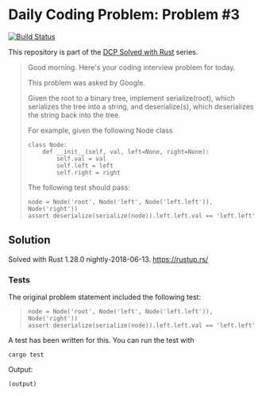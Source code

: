# Daily Coding Problem: Problem #3

[![Build Status](https://travis-ci.org/DCP-solved-with-Rust/dcp_00003.svg?branch=master)](https://travis-ci.org/DCP-solved-with-Rust/dcp_00003?branch=master)

This repository is part of the [DCP Solved with Rust](https://dcp-solved-with-rust.github.io/) series.

> Good morning. Here's your coding interview problem for today.
>
> This problem was asked by Google.
>
> Given the root to a binary tree, implement serialize(root), which serializes the
> tree into a string, and deserialize(s), which deserializes the string back into
> the tree.
>
> For example, given the following Node class
>
> ```
> class Node:
>     def __init__(self, val, left=None, right=None):
>         self.val = val
>         self.left = left
>         self.right = right
> ```
>
> The following test should pass:
>
> ```
> node = Node('root', Node('left', Node('left.left')), Node('right'))
> assert deserialize(serialize(node)).left.left.val == 'left.left'
> ```

## Solution

Solved with Rust 1.28.0 nightly-2018-06-13. https://rustup.rs/

### Tests

The original problem statement included the following test:

> ```
> node = Node('root', Node('left', Node('left.left')), Node('right'))
> assert deserialize(serialize(node)).left.left.val == 'left.left'
> ```

A test has been written for this. You can run the test with

```
cargo test
```

Output:

```
(output)
```

